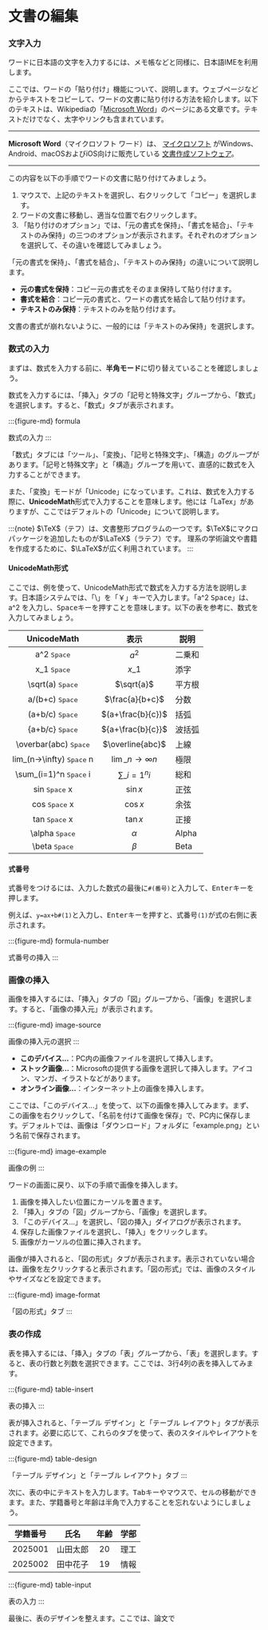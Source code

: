 # 文書の編集

### 文字入力

ワードに日本語の文字を入力するには、メモ帳などと同様に、日本語IMEを利用します。

ここでは、ワードの「貼り付け」機能について、説明します。ウェブページなどからテキストをコピーして、ワードの文書に貼り付ける方法を紹介します。以下のテキストは、Wikipediaの「[Microsoft Word](https://ja.wikipedia.org/wiki/Microsoft_Word)」のページにある文章です。テキストだけでなく、太字やリンクも含まれています。

***

**Microsoft Word**（マイクロソフト ワード）は、 [マイクロソフト](https://ja.wikipedia.org/wiki/%E3%83%9E%E3%82%A4%E3%82%AF%E3%83%AD%E3%82%BD%E3%83%95%E3%83%88) がWindows、Android、macOSおよびiOS向けに販売している [文書作成ソフトウェア](https://ja.wikipedia.org/wiki/%E3%83%AF%E3%83%BC%E3%83%97%E3%83%AD%E3%82%BD%E3%83%95%E3%83%88)。

***

この内容を以下の手順でワードの文書に貼り付けてみましょう。

1. マウスで、上記のテキストを選択し、右クリックして「コピー」を選択します。
2. ワードの文書に移動し、適当な位置で右クリックします。
3. 「貼り付けのオプション」では、「元の書式を保持」、「書式を結合」、「テキストのみ保持」の三つのオプションが表示されます。それぞれのオプションを選択して、その違いを確認してみましょう。

「元の書式を保持」、「書式を結合」、「テキストのみ保持」の違いについて説明します。

* **元の書式を保持**：コピー元の書式をそのまま保持して貼り付けます。
* **書式を結合**：コピー元の書式と、ワードの書式を結合して貼り付けます。
* **テキストのみ保持**：テキストのみを貼り付けます。

文書の書式が崩れないように、一般的には「テキストのみ保持」を選択します。

### 数式の入力

まずは、数式を入力する前に、**半角モード**に切り替えていることを確認しましょう。

数式を入力するには、「挿入」タブの「記号と特殊文字」グループから、「数式」を選択します。すると、「数式」タブが表示されます。

:::{figure-md} formula&#x20;

数式の入力 :::

「数式」タブには「ツール」、「変換」、「記号と特殊文字」、「構造」のグループがあります。「記号と特殊文字」と「構造」グループを用いて、直感的に数式を入力することができます。

また、「変換」モードが「Unicode」になっています。これは、数式を入力する際に、**UnicodeMath**形式で入力することを意味します。他には「LaTex」がありますが、ここではデフォルトの「Unicode」について説明します。

:::{note} $\TeX$（テフ）は、文書整形プログラムの一つです。$\TeX$にマクロパッケージを追加したものが$\LaTeX$（ラテフ）です。 理系の学術論文や書籍を作成するために、$\LaTeX$が広く利用されています。 :::

#### UnicodeMath形式

ここでは、例を使って、UnicodeMath形式で数式を入力する方法を説明します。日本語システムでは、「\」を「￥」キーで入力します。「a^2 <kbd>Space</kbd>」は、a^2 を入力し、<kbd>Space</kbd>キーを押すことを意味します。以下の表を参考に、数式を入力してみましょう。

|             UnicodeMath             |            表示            | 説明    |
| :---------------------------------: | :----------------------: | ----- |
|         a^2 <kbd>Space</kbd>        |           $a^2$          | 二乗和   |
|        x\_1 <kbd>Space</kbd>        |          $x\_1$          | 添字    |
|      \sqrt(a) <kbd>Space</kbd>      |        $\sqrt{a}$        | 平方根   |
|       a/(b+c) <kbd>Space</kbd>      |      $\frac{a}{b+c}$     | 分数    |
|       (a+b/c) <kbd>Space</kbd>      |     $(a+\frac{b}{c})$    | 括弧    |
|       {a+b/c} <kbd>Space</kbd>      |    ${a+\frac{b}{c\}}$    | 波括弧   |
|    \overbar(abc) <kbd>Space</kbd>   |     $\overline{abc}$     | 上線    |
| lim\_(n->\infty) <kbd>Space</kbd> n | $\lim\_{n \to \infty} n$ | 極限    |
|   \sum\_(i=1)^n <kbd>Space</kbd> i  |     $\sum\_{i=1}^n i$    | 総和    |
|        sin <kbd>Space</kbd> x       |         $\sin x$         | 正弦    |
|        cos <kbd>Space</kbd> x       |         $\cos x$         | 余弦    |
|        tan <kbd>Space</kbd> x       |         $\tan x$         | 正接    |
|       \alpha <kbd>Space</kbd>       |         $\alpha$         | Alpha |
|        \beta <kbd>Space</kbd>       |          $\beta$         | Beta  |

#### 式番号

式番号をつけるには、入力した数式の最後に`#(番号)`と入力して、<kbd>Enter</kbd>キーを押します。

例えば、`y=ax+b#(1)`と入力し、<kbd>Enter</kbd>キーを押すと、式番号`(1)`が式の右側に表示されます。

:::{figure-md} formula-number&#x20;

式番号の挿入 :::

### 画像の挿入

画像を挿入するには、「挿入」タブの「図」グループから、「画像」を選択します。すると、「画像の挿入元」が表示されます。

:::{figure-md} image-source&#x20;

画像の挿入元の選択 :::

* **このデバイス...**：PC内の画像ファイルを選択して挿入します。
* **ストック画像...**：Microsoftの提供する画像を選択して挿入します。アイコン、マンガ、イラストなどがあります。
* **オンライン画像...**：インターネット上の画像を挿入します。

ここでは、「このデバイス...」を使って、以下の画像を挿入してみます。まず、この画像を右クリックして、「名前を付けて画像を保存」で、PC内に保存します。デフォルトでは、画像は「ダウンロード」フォルダに「example.png」という名前で保存されます。

:::{figure-md} image-example&#x20;

画像の例 :::

ワードの画面に戻り、以下の手順で画像を挿入します。

1. 画像を挿入したい位置にカーソルを置きます。
2. 「挿入」タブの「図」グループから、「画像」を選択します。
3. 「このデバイス...」を選択し、「図の挿入」ダイアログが表示されます。
4. 保存した画像ファイルを選択し、「挿入」をクリックします。
5. 画像がカーソルの位置に挿入されます。

画像が挿入されると、「図の形式」タブが表示されます。表示されていない場合は、画像を左クリックすると表示されます。「図の形式」では、画像のスタイルやサイズなどを設定できます。

:::{figure-md} image-format&#x20;

「図の形式」タブ :::

### 表の作成

表を挿入するには、「挿入」タブの「表」グループから、「表」を選択します。すると、表の行数と列数を選択できます。ここでは、3行4列の表を挿入してみます。

:::{figure-md} table-insert&#x20;

表の挿入 :::

表が挿入されると、「テーブル デザイン」と「テーブル レイアウト」タブが表示されます。必要に応じて、これらのタブを使って、表のスタイルやレイアウトを設定できます。

:::{figure-md} table-design&#x20;

「テーブル デザイン」と「テーブル レイアウト」タブ :::

次に、表の中にテキストを入力します。<kbd>Tab</kbd>キーやマウスで、セルの移動ができます。また、学籍番号と年齢は半角で入力することを忘れないようにしましょう。

|   学籍番号  |  氏名  |  年齢 |  学部 |
| :-----: | :--: | :-: | :-: |
| 2025001 | 山田太郎 |  20 |  理工 |
| 2025002 | 田中花子 |  19 |  情報 |

:::{figure-md} table-input&#x20;

表の入力 :::

最後に、表のデザインを整えます。ここでは、論文で
